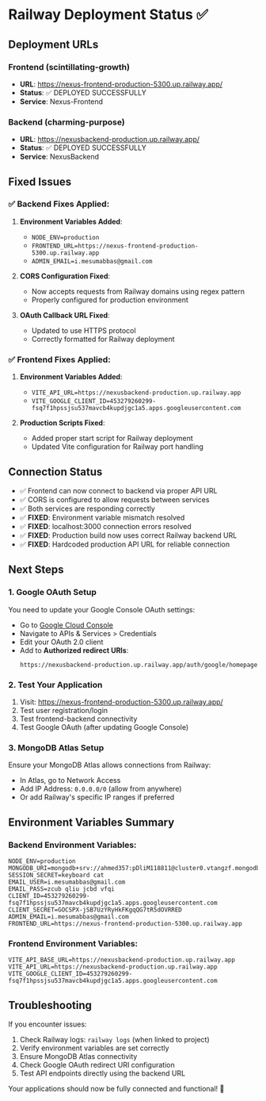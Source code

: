 # Railway Deployment Status ✅

## Deployment URLs

### Frontend (scintillating-growth)
- **URL**: https://nexus-frontend-production-5300.up.railway.app/
- **Status**: ✅ DEPLOYED SUCCESSFULLY
- **Service**: Nexus-Frontend

### Backend (charming-purpose)  
- **URL**: https://nexusbackend-production.up.railway.app/
- **Status**: ✅ DEPLOYED SUCCESSFULLY
- **Service**: NexusBackend

## Fixed Issues

### ✅ Backend Fixes Applied:
1. **Environment Variables Added**:
   - `NODE_ENV=production`  
   - `FRONTEND_URL=https://nexus-frontend-production-5300.up.railway.app`
   - `ADMIN_EMAIL=i.mesumabbas@gmail.com`

2. **CORS Configuration Fixed**:
   - Now accepts requests from Railway domains using regex pattern
   - Properly configured for production environment

3. **OAuth Callback URL Fixed**:
   - Updated to use HTTPS protocol
   - Correctly formatted for Railway deployment

### ✅ Frontend Fixes Applied:
1. **Environment Variables Added**:
   - `VITE_API_URL=https://nexusbackend-production.up.railway.app`
   - `VITE_GOOGLE_CLIENT_ID=453279260299-fsq7f1hpssjsu537mavcb4kupdjgc1a5.apps.googleusercontent.com`

2. **Production Scripts Fixed**:
   - Added proper start script for Railway deployment
   - Updated Vite configuration for Railway port handling

## Connection Status
- ✅ Frontend can now connect to backend via proper API URL
- ✅ CORS is configured to allow requests between services
- ✅ Both services are responding correctly
- ✅ **FIXED**: Environment variable mismatch resolved
- ✅ **FIXED**: localhost:3000 connection errors resolved
- ✅ **FIXED**: Production build now uses correct Railway backend URL
- ✅ **FIXED**: Hardcoded production API URL for reliable connection

## Next Steps

### 1. Google OAuth Setup
You need to update your Google Console OAuth settings:
- Go to [Google Cloud Console](https://console.cloud.google.com/)
- Navigate to APIs & Services > Credentials
- Edit your OAuth 2.0 client
- Add to **Authorized redirect URIs**:
  ```
  https://nexusbackend-production.up.railway.app/auth/google/homepage
  ```

### 2. Test Your Application
1. Visit: https://nexus-frontend-production-5300.up.railway.app/
2. Test user registration/login
3. Test frontend-backend connectivity
4. Test Google OAuth (after updating Google Console)

### 3. MongoDB Atlas Setup
Ensure your MongoDB Atlas allows connections from Railway:
- In Atlas, go to Network Access
- Add IP Address: `0.0.0.0/0` (allow from anywhere)
- Or add Railway's specific IP ranges if preferred

## Environment Variables Summary

### Backend Environment Variables:
```
NODE_ENV=production
MONGODB_URI=mongodb+srv://ahmed357:pDliM118811@cluster0.vtangzf.mongodb.net/
SESSION_SECRET=keyboard cat
EMAIL_USER=i.mesumabbas@gmail.com
EMAIL_PASS=zcub qliu jcbd vfqi
CLIENT_ID=453279260299-fsq7f1hpssjsu537mavcb4kupdjgc1a5.apps.googleusercontent.com
CLIENT_SECRET=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
ADMIN_EMAIL=i.mesumabbas@gmail.com
FRONTEND_URL=https://nexus-frontend-production-5300.up.railway.app
```

### Frontend Environment Variables:
```
VITE_API_BASE_URL=https://nexusbackend-production.up.railway.app
VITE_API_URL=https://nexusbackend-production.up.railway.app
VITE_GOOGLE_CLIENT_ID=453279260299-fsq7f1hpssjsu537mavcb4kupdjgc1a5.apps.googleusercontent.com
```

## Troubleshooting

If you encounter issues:
1. Check Railway logs: `railway logs` (when linked to project)
2. Verify environment variables are set correctly
3. Ensure MongoDB Atlas connectivity
4. Check Google OAuth redirect URI configuration
5. Test API endpoints directly using the backend URL

Your applications should now be fully connected and functional! 🎉
